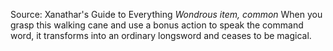 Source: Xanathar's Guide to Everything
*Wondrous item, common*
When you grasp this walking cane and use a bonus action to speak the command word, it transforms into an ordinary longsword and ceases to be magical.
